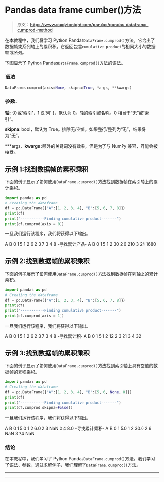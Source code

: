 # Pandas data frame cumber()方法

> 原文：<https://www.studytonight.com/pandas/pandas-dataframe-cumprod-method>

在本教程中，我们将学习 Python Pandas`DataFrame.cumprod()`方法。它给出了数据帧或系列轴上的累积积。它返回包含`cumulative product`的相同大小的数据帧或系列。

下图显示了 Python Pandas`DataFrame.cumprod()`方法的语法。

### 语法![](img/c0b891d06322ab0f23db0ec650281cc6.png)

```py
DataFrame.cumprod(axis=None, skipna=True, *args, **kwargs)
```

### 参数:

**轴:** {0 或'索引'，1 或'列' }，默认为 0。轴的索引或名称。0 相当于“无”或“索引”。

**skipna:** bool，默认为 True。排除无/空值。如果整行/整列为“无”，结果将为“无”。

***args，**kwargs** :额外的关键词没有效果，但是为了与 NumPy 兼容，可能会被接受。

## 示例 1:找到数据帧的累积乘积

下面的例子显示了如何使用`DataFrame.cumprod()`方法找到数据帧在索引轴上的累计乘积。

```py
import pandas as pd  
# Creating the dataframe 
df = pd.DataFrame({"A":[1, 2, 3, 4], "B":[5, 6, 7, 8]})
print(df)
print("-----------Finding cumulative product-------")
print(df.cumprod(axis = 0))
```

一旦我们运行该程序，我们将获得以下输出。

A B
0 1 5
1 2 6
2 3 7
3 4 8
-寻找累计产品-
A B
0 1 5
1 2 30
2 6 210
3 24 1680

## 示例 2:找到数据帧的累积乘积

下面的例子展示了如何使用`DataFrame.cumprod()`方法找到数据帧在列轴上的累计乘积。

```py
import pandas as pd  
# Creating the dataframe 
df = pd.DataFrame({"A":[1, 2, 3, 4], "B":[5, 6, 7, 8]})
print(df)
print("-----------Finding cumulative product-------")
print(df.cumprod(axis = 1))
```

一旦我们运行该程序，我们将获得以下输出。

A B
0 1 5
1 2 6
2 3 7
3 4 8
-寻找累计积-
A B
0 1 5
1 2 12
2 3 21
3 4 32

## 示例 3:找到数据帧的累积乘积

下面的例子显示了如何使用`DataFrame.cumprod()`方法找到索引轴上具有空值的数据帧的累积乘积。

```py
import pandas as pd  
# Creating the dataframe 
df = pd.DataFrame({"A":[1, 2, 3, 4], "B":[5, 6, None, 8]}) 
print(df)
print("-----------Finding cumulative product-------")
print(df.cumprod(skipna=False))
```

一旦我们运行该程序，我们将获得以下输出。

A B
0 1 5.0
1 2 6.0
2 3 NaN
3 4 8.0
-寻找累计乘积-
A B
0 1 5.0
1 2 30.0
2 6 NaN
3 24 NaN

### 结论

在本教程中，我们学习了 Python Pandas`DataFrame.cumprod()`方法。我们学习了语法、参数，通过求解例子，我们理解了`DataFrame.cumprod()`方法。

* * *

* * *